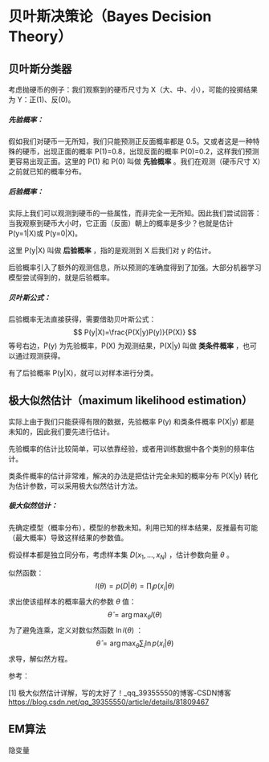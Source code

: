 # 贝叶斯决策论（Bayes Decision Theory）

## 贝叶斯分类器

考虑抛硬币的例子：我们观察到的硬币尺寸为 X（大、中、小），可能的投掷结果为 Y：正(1)、反(0)。

##### 先验概率：

假如我们对硬币一无所知，我们只能预测正反面概率都是 0.5。又或者这是一种特殊的硬币，出现正面的概率 P(1)=0.8，出现反面的概率 P(0)=0.2，这样我们预测更容易出现正面。这里的 P(1) 和 P(0) 叫做 **先验概率** 。我们在观测（硬币尺寸 X）之前就已知的概率分布。

##### 后验概率：

实际上我们可以观测到硬币的一些属性，而非完全一无所知。因此我们尝试回答：当我观察到硬币大小时，它正面（反面）朝上的概率是多少？也就是估计 P(y=1|X)或 P(y=0|X)。

这里 P(y|X) 叫做 **后验概率** ，指的是观测到 X 后我们对 y 的估计。

后验概率引入了额外的观测信息，所以预测的准确度得到了加强。大部分机器学习模型尝试得到的，就是后验概率。

##### 贝叶斯公式：

后验概率无法直接获得，需要借助贝叶斯公式：
$$
P(y|X)=\frac{P(X|y)P(y)}{P(X)}
$$
等号右边，P(y) 为先验概率，P(X) 为观测结果，P(X|y) 叫做 **类条件概率** ，也可以通过观测获得。

有了后验概率 P(y|X)，就可以对样本进行分类。

## 极大似然估计（maximum likelihood estimation）

实际上由于我们只能获得有限的数据，先验概率 P(y) 和类条件概率 P(X|y) 都是未知的，因此我们要先进行估计。

先验概率的估计比较简单，可以依靠经验，或者用训练数据中各个类别的频率估计。

类条件概率的估计非常难，解决的办法是把估计完全未知的概率分布 P(X|y) 转化为估计参数，可以采用极大似然估计方法。

##### 极大似然估计：

先确定模型（概率分布），模型的参数未知。利用已知的样本结果，反推最有可能（最大概率）导致这样结果的参数值。

假设样本都是独立同分布，考虑样本集 $D(x_1,...,x_N)$ ，估计参数向量 $\theta$ 。

似然函数：
$$
l(\theta)=p(D|\theta)=\prod_i p(x_i|\theta)
$$
求出使该组样本的概率最大的参数 $\theta$ 值：
$$
\hat\theta=\arg\max_\theta l(\theta)
$$
为了避免连乘，定义对数似然函数 $\ln l(\theta)$ ：
$$
\hat\theta=\arg\max_\theta\sum_i\ln p(x_i|\theta)
$$
求导，解似然方程。



参考：

[1] 极大似然估计详解，写的太好了！_qq_39355550的博客-CSDN博客
https://blog.csdn.net/qq_39355550/article/details/81809467

## EM算法

隐变量